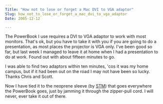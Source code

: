 ```yaml
---
Title: "How not to lose or forget a Mac DVI to VGA adaptor"
Slug: how_not_to_lose_or_forget_a_mac_dvi_to_vga_adaptor
Date: 2005-12-12

---
```

The PowerBook I use requires a DVI to VGA adaptor to work with most
monitors. That's ok, but you have to take it with you if you are going
to do a presentation, as most places the projector is VGA only. I've
been good so far, but last week I managed to leave it at home when I had
a presentation to do at work. Found out with about fifteen minutes to
go.

I was able to find two adaptors within ten minutes, 'cos it was my home
campus, but if it had been out on the road I may not have been so lucky.
Thanks Chris and Scott.

Now I have tied it to the neoprene sleeve (by
[STM](http://www.streetwise.com.au/product_info.php?products_id=1855&osCsid=fe9887951f3710c81517c0ad17a16c3c&osCsid=fe9887951f3710c81517c0ad17a16c3c))
that goes everywhere the PowerBook goes, just by jamming it through the
zipper-pull cord. I will never, ever take it out of there.
